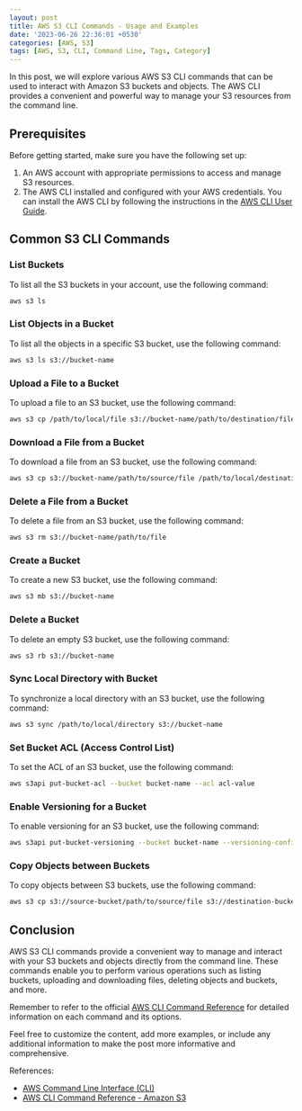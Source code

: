 ```yaml
---
layout: post
title: AWS S3 CLI Commands - Usage and Examples
date: '2023-06-26 22:36:01 +0530'
categories: [AWS, S3]
tags: [AWS, S3, CLI, Command Line, Tags, Category]
---
```


In this post, we will explore various AWS S3 CLI commands that can be used to interact with Amazon S3 buckets and objects. The AWS CLI provides a convenient and powerful way to manage your S3 resources from the command line.

## Prerequisites

Before getting started, make sure you have the following set up:

1. An AWS account with appropriate permissions to access and manage S3 resources.
2. The AWS CLI installed and configured with your AWS credentials. You can install the AWS CLI by following the instructions in the [AWS CLI User Guide](https://docs.aws.amazon.com/cli/latest/userguide/cli-configure-files.html).

## Common S3 CLI Commands

### List Buckets

To list all the S3 buckets in your account, use the following command:

```bash
aws s3 ls
```

### List Objects in a Bucket

To list all the objects in a specific S3 bucket, use the following command:

```bash
aws s3 ls s3://bucket-name
```

### Upload a File to a Bucket

To upload a file to an S3 bucket, use the following command:

```bash
aws s3 cp /path/to/local/file s3://bucket-name/path/to/destination/file
```

### Download a File from a Bucket

To download a file from an S3 bucket, use the following command:

```bash
aws s3 cp s3://bucket-name/path/to/source/file /path/to/local/destination
```

### Delete a File from a Bucket

To delete a file from an S3 bucket, use the following command:

```bash
aws s3 rm s3://bucket-name/path/to/file
```

### Create a Bucket

To create a new S3 bucket, use the following command:

```bash
aws s3 mb s3://bucket-name
```

### Delete a Bucket

To delete an empty S3 bucket, use the following command:

```bash
aws s3 rb s3://bucket-name
```

### Sync Local Directory with Bucket

To synchronize a local directory with an S3 bucket, use the following command:

```bash
aws s3 sync /path/to/local/directory s3://bucket-name
```

### Set Bucket ACL (Access Control List)

To set the ACL of an S3 bucket, use the following command:

```bash
aws s3api put-bucket-acl --bucket bucket-name --acl acl-value
```

### Enable Versioning for a Bucket

To enable versioning for an S3 bucket, use the following command:

```bash
aws s3api put-bucket-versioning --bucket bucket-name --versioning-configuration Status=Enabled
```

### Copy Objects between Buckets

To copy objects between S3 buckets, use the following command:

```bash
aws s3 cp s3://source-bucket/path/to/source/file s3://destination-bucket/path/to/destination/file
```

## Conclusion

AWS S3 CLI commands provide a convenient way to manage and interact with your S3 buckets and objects directly from the command line. These commands enable you to perform various operations such as listing buckets, uploading and downloading files, deleting objects and buckets, and more.

Remember to refer to the official [AWS CLI Command Reference](https://docs.aws.amazon.com/cli/latest/reference/s3/index.html) for detailed information on each command and its options.

Feel free to customize the content, add more examples, or include any additional information to make the post more informative and comprehensive.

References:
- [AWS Command Line Interface (CLI)](https://aws.amazon.com/cli/)
- [AWS CLI Command Reference - Amazon S3](https://docs.aws.amazon.com/cli/latest/reference/s3/index.html)

